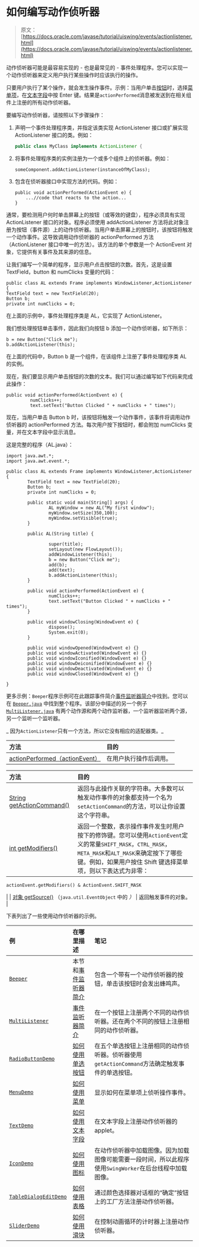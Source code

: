 # 如何编写动作侦听器

> 原文： [https://docs.oracle.com/javase/tutorial/uiswing/events/actionlistener.html](https://docs.oracle.com/javase/tutorial/uiswing/events/actionlistener.html)

动作侦听器可能是最容易实现的 - 也是最常见的 - 事件处理程序。您可以实现一个动作侦听器来定义用户执行某些操作时应该执行的操作。

只要用户执行了某个操作，就会发生操作事件。示例：当用户单击[按钮](../components/button.html)时，选择[菜单项](../components/menu.html)，在[文本字段](../components/textfield.html)中按 Enter 键。结果是`actionPerformed`消息被发送到在相关组件上注册的所有动作侦听器。

要编写动作侦听器，请按照以下步骤操作：

1.  声明一个事件处理程序类，并指定该类实现 ActionListener 接口或扩展实现 ActionListener 接口的类。例如：

    ```java
    public class MyClass implements ActionListener { 
    ```

2.  将事件处理程序类的实例注册为一个或多个组件上的侦听器。例如：

    ```
    someComponent.addActionListener(instanceOfMyClass);

    ```

3.  包含在侦听器接口中实现方法的代码。例如：

    ```
    public void actionPerformed(ActionEvent e) { 
        ...//code that reacts to the action... 
    }

    ```

通常，要检测用户何时单击屏幕上的按钮（或等效的键盘），程序必须具有实现 ActionListener 接口的对象。程序必须使用 addActionListener 方法将此对象注册为按钮（事件源）上的动作侦听器。当用户单击屏幕上的按钮时，该按钮将触发一个动作事件。这导致调用动作侦听器的 actionPerformed 方法（ActionListener 接口中唯一的方法）。该方法的单个参数是一个 ActionEvent 对象，它提供有关事件及其来源的信息。

让我们编写一个简单的程序，显示用户点击按钮的次数。首先，这是设置 TextField，button 和 numClicks 变量的代码：

```
public class AL extends Frame implements WindowListener,ActionListener {
TextField text = new TextField(20);
Button b;
private int numClicks = 0;

```

在上面的示例中，事件处理程序类是 AL，它实现了 ActionListener。

我们想处理按钮单击事件，因此我们向按钮 b 添加一个动作侦听器，如下所示：

```
b = new Button("Click me");
b.addActionListener(this); 

```

在上面的代码中，Button b 是一个组件，在该组件上注册了事件处理程序类 AL 的实例。

现在，我们要显示用户单击按钮的次数的文本。我们可以通过编写如下代码来完成此操作：

```
public void actionPerformed(ActionEvent e) {
         numClicks++;
         text.setText("Button Clicked " + numClicks + " times");

```

现在，当用户单击 Button b 时，该按钮将触发一个动作事件，该事件将调用动作侦听器的 actionPerformed 方法。每次用户按下按钮时，都会附加 numClicks 变量，并在文本字段中显示消息。

这是完整的程序（AL.java）：

```
import java.awt.*;
import java.awt.event.*;

public class AL extends Frame implements WindowListener,ActionListener {
        TextField text = new TextField(20);
        Button b;
        private int numClicks = 0;

        public static void main(String[] args) {
                AL myWindow = new AL("My first window");
                myWindow.setSize(350,100);
                myWindow.setVisible(true);
        }

        public AL(String title) {

                super(title);
                setLayout(new FlowLayout());
                addWindowListener(this);
                b = new Button("Click me");
                add(b);
                add(text);
                b.addActionListener(this);
        }

        public void actionPerformed(ActionEvent e) {
                numClicks++;
                text.setText("Button Clicked " + numClicks + " times");
        }

        public void windowClosing(WindowEvent e) {
                dispose();
                System.exit(0);
        }

        public void windowOpened(WindowEvent e) {}
        public void windowActivated(WindowEvent e) {}
        public void windowIconified(WindowEvent e) {}
        public void windowDeiconified(WindowEvent e) {}
        public void windowDeactivated(WindowEvent e) {}
        public void windowClosed(WindowEvent e) {}

}

```

更多示例：`Beeper`程序示例可在此跟踪事件简介[事件监听器简介](intro.html)中找到。您可以在 [`Beeper.java`](../examples/events/BeeperProject/src/events/Beeper.java) 中找到整个程序。该部分中描述的另一个例子 [`MultiListener.java`](../examples/events/MultiListenerProject/src/events/MultiListener.java) 有两个动作源和两个动作监听器，一个监听器监听两个源，另一个监听一个监听器。

_ 因为`ActionListener`只有一个方法，所以它没有相应的适配器类。_

| 方法 | 目的 |
| :-- | :-- |
| [actionPerformed（actionEvent）](https://docs.oracle.com/javase/8/docs/api/java/awt/event/ActionListener.html#actionPerformed-java.awt.event.ActionEvent-) | 在用户执行操作后调用。 |

| 方法 | 目的 |
| :-- | :-- |
| [String getActionCommand()](https://docs.oracle.com/javase/8/docs/api/java/awt/event/ActionEvent.html#getActionCommand--) | 返回与此操作关联的字符串。大多数可以触发动作事件的对象都支持一个名为`setActionCommand`的方法，可以让你设置这个字符串。 |
| [int getModifiers()](https://docs.oracle.com/javase/8/docs/api/java/awt/event/ActionEvent.html#getModifiers--) | 返回一个整数，表示操作事件发生时用户按下的修饰键。您可以使用`ActionEvent`定义的常量`SHIFT_MASK`，`CTRL_MASK`，`META_MASK`和`ALT_MASK`来确定按下了哪些键。例如，如果用户按住 Shift 键选择菜单项，则以下表达式为非零：

```
actionEvent.getModifiers() & ActionEvent.SHIFT_MASK

```

 |
| [对象 getSource()](https://docs.oracle.com/javase/8/docs/api/java/util/EventObject.html#getSource--)
（`java.util.EventObject` 中的 _）_ | 返回触发事件的对象。 |

下表列出了一些使用动作侦听器的示例。

| 例 | 在哪里描述 | 笔记 |
| :-- | :-- | :-- |
| [`Beeper`](../examples/events/index.html#Beeper) | 本节和[事件监听器简介](intro.html) | 包含一个带有一个动作侦听器的按钮，单击该按钮时会发出蜂鸣声。 |
| [`MultiListener`](../examples/events/index.html#MultiListener) | [事件监听器简介](intro.html) | 在一个按钮上注册两个不同的动作侦听器。还在两个不同的按钮上注册相同的动作侦听器。 |
| [`RadioButtonDemo`](../examples/components/index.html#RadioButtonDemo) | [如何使用单选按钮](../components/button.html#radiobutton) | 在五个单选按钮上注册相同的动作侦听器。侦听器使用`getActionCommand`方法确定触发事件的单选按钮。 |
| [`MenuDemo`](../examples/components/index.html#MenuDemo) | [如何使用菜单](../components/menu.html) | 显示如何在菜单项上侦听操作事件。 |
| [`TextDemo`](../examples/components/index.html#TextDemo) | [如何使用文本字段](../components/textfield.html) | 在文本字段上注册动作侦听器的 applet。 |
| [`IconDemo`](../examples/components/index.html#IconDemo) | [如何使用图标](../components/icon.html) | 在动作侦听器中加载图像。因为加载图像可能需要一段时间，所以此程序使用`SwingWorker`在后台线程中加载图像。 |
| [`TableDialogEditDemo`](../examples/components/index.html#TableDialogEditDemo) | [如何使用表格](../components/table.html) | 通过颜色选择器对话框的“确定”按钮上的工厂方法注册动作侦听器。 |
| [`SliderDemo`](../examples/components/index.html#SliderDemo) | [如何使用滑块](../components/slider.html) | 在控制动画循环的计时器上注册动作侦听器。 |
